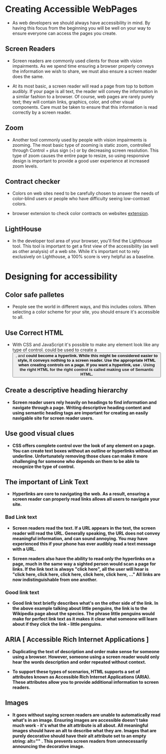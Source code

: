 # Creating Accessible WebPages

- As web developers we should always have
accessibility in mind. By having this focus from the beginning you will be well on your way to ensure
everyone can access the pages you create.

## Screen Readers

-  Screen readers are commonly used clients for those with vision impairments. As we spend time
ensuring a browser properly conveys the information we wish to share, we must also ensure a screen
reader does the same.

- At its most basic, a screen reader will read a page from top to bottom audibly. If your page is all text,
the reader will convey the information in a similar fashion to a browser. Of course, web pages are
rarely purely text; they will contain links, graphics, color, and other visual components. Care must be
taken to ensure that this information is read correctly by a screen reader.

## Zoom

- Another tool commonly used by people with vision impairments is zooming. The most basic type of
zooming is static zoom, controlled through Control + plus sign (+) or by decreasing screen
resolution. This type of zoom causes the entire page to resize, so using responsive design is
important to provide a good user experience at increased zoom levels.

## Contract checker

- Colors on web sites need to be carefully chosen to answer the needs of color-blind users or people
who have difficulty seeing low-contrast colors.

- browser extension to check color contracts on websites [extension]().

## LightHouse

- In the developer tool area of your browser, you'll find the Lighthouse tool. This tool is important to get
a first view of the accessibility (as well as other analysis) of a web site. While it's important not to rely
exclusively on Lighthouse, a 100% score is very helpful as a baseline.

# Designing for accessibility

## Color safe palletes

- People see the world in different ways, and this includes colors. When selecting a color scheme for
your site, you should ensure it's accessible to all.

## Use Correct HTML

- With CSS and JavaScript it's possible to make any element look like any type of control. <span>
could be used to create a <button> , and <b> could become a hyperlink. While this might be
considered easier to style, it conveys nothing to a screen reader. Use the appropriate HTML when
creating controls on a page. If you want a hyperlink, use <a> . Using the right HTML for the right
control is called making use of Semantic HTML.

## Create a descriptive heading hierarchy

- Screen reader users rely heavily on headings to find information and navigate through a page. Writing
descriptive heading content and using semantic heading tags are important for creating an easily
navigable site for screen reader users.

## Use good visual clues

- CSS offers complete control over the look of any element on a page. You can create text boxes
without an outline or hyperlinks without an underline. Unfortunately removing those clues can make it
more challenging for someone who depends on them to be able to recognize the type of control.

## The important of Link Text

- Hyperlinks are core to navigating the web. As a result, ensuring a screen reader can properly read
links allows all users to navigate your site.

### Bad Link text

- Screen readers read the text. If a URL appears in the text, the screen reader will read the URL.
Generally speaking, the URL does not convey meaningful information, and can sound annoying. You
may have experienced this if your phone has ever audibly read a text message with a URL.


- Screen readers also have the ability to read only the hyperlinks on a page, much in the same way a
sighted person would scan a page for links. If the link text is always "click here", all the user will hear
is "click here, click here, click here, click here, click here, ..." All links are now indistinguishable from
one another.

### Good link text

- Good link text briefly describes what's on the other side of the link. In the above example talking
about little penguins, the link is to the Wikipedia page about the species. The phrase little penguins
would make for perfect link text as it makes it clear what someone will learn about if they click the link - little penguins.

## ARIA [ Accessible Rich Internet Applications ]

- Duplicating the text of description and order make sense for someone using a
browser. However, someone using a screen reader would only hear the words description and order
repeated without context.

- To support these types of scenarios, HTML supports a set of attributes known as Accessible Rich
Internet Applications (ARIA). These attributes allow you to provide additional information to screen
readers.

## Images

- It goes without saying screen readers are unable to automatically read what's in an image. Ensuring
images are accessible doesn't take much work - it's what the alt attribute is all about. All
meaningful images should have an alt to describe what they are. Images that are purely
decorative should have their alt attribute set to an empty string: alt="" . This prevents screen
readers from unnecessarily announcing the decorative image.



